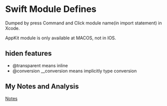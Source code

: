 # Swift Module Defines

Dumped by press Command and Click module name(in import statement) in Xcode.

AppKit module is only available at MACOS, not in IOS.

## hiden features

- @transparent means inline
- @conversion __conversion means implicitly type conversion

## My Notes and Analysis

[Notes](http://andelf.github.io)
